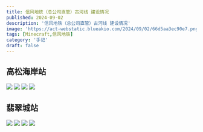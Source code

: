 ```yaml
---
title: 信风地铁（总公司直管）古河线 建设情况
published: 2024-09-02
description: '信风地铁（总公司直管）古河线 建设情况'
image: 'https://act-webstatic.blueakio.com/2024/09/02/66d5aa3ec90e7.png'
tags: [Minecraft,信风地铁]
category: '手记'
draft: false 
---
```

## 高松海岸站
![](https://act-webstatic.blueakio.com/2024/09/02/66d5a983f0fa2.png)
![](https://act-webstatic.blueakio.com/2024/09/02/66d5a9bf274d7.png)
![](https://act-webstatic.blueakio.com/2024/09/02/66d5a9c6795e5.png)
![](https://act-webstatic.blueakio.com/2024/09/02/66d5a9d907988.png)

## 翡翠城站
![](https://act-webstatic.blueakio.com/2024/09/02/66d5aa3ec90e7.png)
![](https://act-webstatic.blueakio.com/2024/09/02/66d5aa59e9e48.png)
![](https://act-webstatic.blueakio.com/2024/09/02/66d5aa5e6daa0.png)
![](https://act-webstatic.blueakio.com/2024/09/02/66d5aa274438d.png)